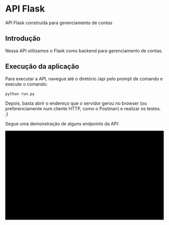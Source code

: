 # API Flask
API Flask construída para gerenciamento de contas

## Introdução

Nessa API utilizamos o Flask como backend para gerenciamento de contas.


## Execução da aplicação
Para executar a API, navegue até o diretório /api pelo prompt de comando e execute o comando:

```
python run.py
```

Depois, basta abrir o endereço que o servidor gerou no browser (ou preferenciamente num cliente HTTP, como o Postman) e realizar os testes. ;)

Segue uma demonstração de alguns endpoints da API:

![](VideoFlask.gif)
